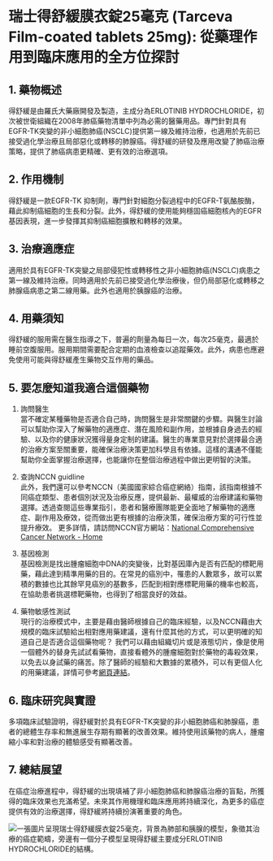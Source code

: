 # 瑞士得舒緩膜衣錠25毫克 (Tarceva Film-coated tablets 25mg): 從藥理作用到臨床應用的全方位探討

## 1. 藥物概述

得舒緩是由羅氏大藥廠開發及製造，主成分為ERLOTINIB HYDROCHLORIDE，初次被世衛組織在2008年肺癌藥物清單中列為必需的醫藥用品。專門針對具有EGFR-TK突變的非小細胞肺癌(NSCLC)提供第一線及維持治療，也適用於先前已接受過化學治療且局部惡化或轉移的肺腺癌。得舒緩的研發及應用改變了肺癌治療策略，提供了肺癌病患更精確、更有效的治療選項。

## 2. 作用機制

得舒緩是一款EGFR-TK 抑制劑，專門針對細胞分裂過程中的EGFR-T氨酪胺酶，藉此抑制癌細胞的生長和分裂。此外，得舒緩的使用能夠穩固癌細胞核內的EGFR基因表現，進一步發揮其抑制癌細胞擴散和轉移的效果。

## 3. 治療適應症

適用於具有EGFR-TK突變之局部侵犯性或轉移性之非小細胞肺癌(NSCLC)病患之第一線及維持治療。同時適用於先前已接受過化學治療後，但仍局部惡化或轉移之肺腺癌病患之第二線用藥。此外也適用於胰腺癌的治療。

## 4. 用藥須知

得舒緩的服用需在醫生指導之下，普遍的劑量為每日一次，每次25毫克，最適於睡前空腹服用。服用期間需要配合定期的血液檢查以追蹤藥效。此外，病患也應避免使用可能與得舒緩產生藥物交互作用的藥品。

## 5. 要怎麼知道我適合這個藥物 

1. 詢問醫生  
當不確定某種藥物是否適合自己時，詢問醫生是非常關鍵的步驟。與醫生討論可以幫助你深入了解藥物的適應症、潛在風險和副作用，並根據自身過去的經驗、以及你的健康狀況獲得量身定制的建議。醫生的專業意見對於選擇最合適的治療方案至關重要，能確保治療決策更加科學且有依據。這樣的溝通不僅能幫助你全面掌握治療選擇，也能讓你在整個治療過程中做出更明智的決策。 

2. 查詢NCCN guidline  
此外，我們還可以參考NCCN（美國國家綜合癌症網絡）指南，該指南根據不同癌症類型、患者個別狀況及治療反應，提供最新、最權威的治療建議和藥物選擇。透過查閱這些專業指引，患者和醫療團隊能更全面地了解藥物的適應症、副作用及療效，從而做出更有根據的治療決策，確保治療方案的可行性並提升療效。 
更多詳情，請訪問NCCN官方網站：[National Comprehensive Cancer Network - Home](https://www.nccn.org/)

3. 基因檢測  
基因檢測是找出腫瘤細胞中DNA的突變後，比對基因庫內是否有匹配的標靶用藥，藉此達到精準用藥的目的。在常見的癌別中，罹患的人數眾多，故可以累積的數據也比其餘罕見癌別的基數多，匹配到相對應標靶用藥的機率也較高，在協助患者挑選標靶藥物，也得到了相當良好的效益。 

4. 藥物敏感性測試  
現行的治療模式中，主要是藉由醫師根據自己的臨床經驗，以及NCCN藉由大規模的臨床試驗給出相對應用藥建議，還有什麼其他的方式，可以更明確的知道自己是否適合這個藥物呢？ 
我們可以藉由組織切片或是液態切片，像是使用一個體外的替身先試試看藥物，直接看體外的腫瘤細胞對於藥物的毒殺效果，以免去以身試藥的痛苦。除了醫師的經驗和大數據的累積外，可以有更個人化的用藥建議，詳情可參考[網頁連結](https://info.cancerfree.io/)。 

## 6. 臨床研究與實證

多項臨床試驗證明，得舒緩對於具有EGFR-TK突變的非小細胞肺癌和肺腺癌，患者的總體生存率和無進展生存期有顯著的改善效果。維持使用該藥物的病人，腫瘤縮小率和對治療的體驗感受有顯著改善。

## 7. 總結展望

在癌症治療進程中，得舒緩的出現填補了非小細胞肺癌和肺腺癌治療的盲點，所獲得的臨床效果也充滿希望。未來其作用機理和臨床應用將持續深化，為更多的癌症提供有效的治療選擇，得舒緩將持續扮演著重要的角色。

![一張圖片呈現瑞士得舒緩膜衣錠25毫克，背景為肺部和胰腺的模型，象徵其治療的癌症範疇，旁邊有一個分子模型呈現得舒緩主要成分ERLOTINIB HYDROCHLORIDE的結構。](https://i.imgur.com/yfrDYD4.jpeg)